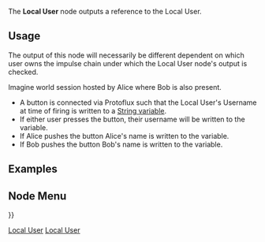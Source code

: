 <languages></languages>

The **Local User** node outputs a reference to the Local User.

## Usage

The output of this node will necessarily be different dependent on which
user owns the impulse chain under which the Local User node's output is
checked.

Imagine world session hosted by Alice where Bob is also present.

-   A button is connected via Protoflux such that the Local User's
    Username at time of firing is written to a [String
    variable](String_(Protoflux_node) "wikilink").
-   If either user presses the button, their username will be written to
    the variable.
-   If Alice pushes the button Alice's name is written to the variable.
-   If Bob pushes the button Bob's name is written to the variable.

## Examples

## Node Menu

}}

[Local User](Category:Protoflux{{#translation:}} "wikilink") [Local
User](Category:Protoflux:Users{{#translation:}} "wikilink")